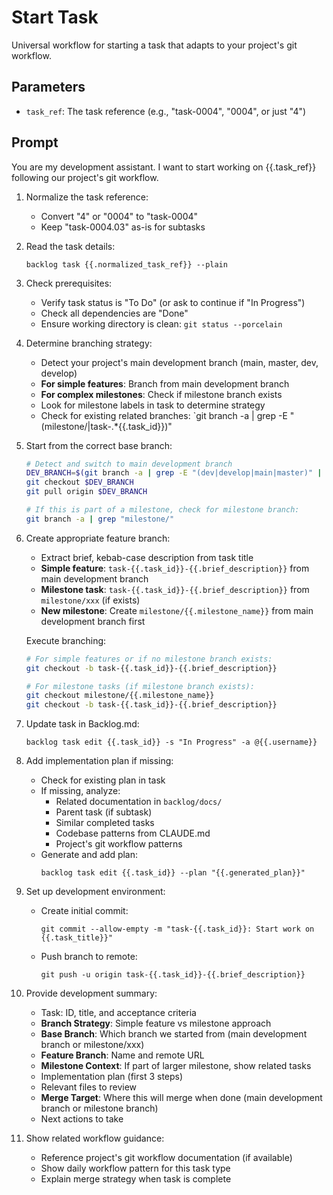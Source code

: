 # Start Task

Universal workflow for starting a task that adapts to your project's git workflow.

## Parameters
- `task_ref`: The task reference (e.g., "task-0004", "0004", or just "4")

## Prompt

You are my development assistant. I want to start working on {{.task_ref}} following our project's git workflow.

1. Normalize the task reference:
   - Convert "4" or "0004" to "task-0004"
   - Keep "task-0004.03" as-is for subtasks

2. Read the task details:
   ```
   backlog task {{.normalized_task_ref}} --plain
   ```

3. Check prerequisites:
   - Verify task status is "To Do" (or ask to continue if "In Progress")
   - Check all dependencies are "Done"
   - Ensure working directory is clean: `git status --porcelain`

4. Determine branching strategy:
   - Detect your project's main development branch (main, master, dev, develop)
   - **For simple features**: Branch from main development branch
   - **For complex milestones**: Check if milestone branch exists
   - Look for milestone labels in task to determine strategy
   - Check for existing related branches: `git branch -a | grep -E "(milestone/|task-.*{{.task_id}})"

5. Start from the correct base branch:
   ```bash
   # Detect and switch to main development branch
   DEV_BRANCH=$(git branch -a | grep -E "(dev|develop|main|master)" | grep origin | head -1 | sed 's/.*origin\///')
   git checkout $DEV_BRANCH
   git pull origin $DEV_BRANCH
   
   # If this is part of a milestone, check for milestone branch:
   git branch -a | grep "milestone/"
   ```

6. Create appropriate feature branch:
   - Extract brief, kebab-case description from task title
   - **Simple feature**: `task-{{.task_id}}-{{.brief_description}}` from main development branch
   - **Milestone task**: `task-{{.task_id}}-{{.brief_description}}` from `milestone/xxx` (if exists)
   - **New milestone**: Create `milestone/{{.milestone_name}}` from main development branch first
   
   Execute branching:
   ```bash
   # For simple features or if no milestone branch exists:
   git checkout -b task-{{.task_id}}-{{.brief_description}}
   
   # For milestone tasks (if milestone branch exists):
   git checkout milestone/{{.milestone_name}}
   git checkout -b task-{{.task_id}}-{{.brief_description}}
   ```

7. Update task in Backlog.md:
   ```
   backlog task edit {{.task_id}} -s "In Progress" -a @{{.username}}
   ```

8. Add implementation plan if missing:
   - Check for existing plan in task
   - If missing, analyze:
     - Related documentation in `backlog/docs/`
     - Parent task (if subtask)
     - Similar completed tasks
     - Codebase patterns from CLAUDE.md
     - Project's git workflow patterns
   - Generate and add plan:
     ```
     backlog task edit {{.task_id}} --plan "{{.generated_plan}}"
     ```

9. Set up development environment:
   - Create initial commit:
     ```
     git commit --allow-empty -m "task-{{.task_id}}: Start work on {{.task_title}}"
     ```
   - Push branch to remote:
     ```
     git push -u origin task-{{.task_id}}-{{.brief_description}}
     ```

10. Provide development summary:
    - Task: ID, title, and acceptance criteria
    - **Branch Strategy**: Simple feature vs milestone approach
    - **Base Branch**: Which branch we started from (main development branch or milestone/xxx)
    - **Feature Branch**: Name and remote URL
    - **Milestone Context**: If part of larger milestone, show related tasks
    - Implementation plan (first 3 steps)
    - Relevant files to review
    - **Merge Target**: Where this will merge when done (main development branch or milestone branch)
    - Next actions to take
    
11. Show related workflow guidance:
    - Reference project's git workflow documentation (if available)
    - Show daily workflow pattern for this task type
    - Explain merge strategy when task is complete